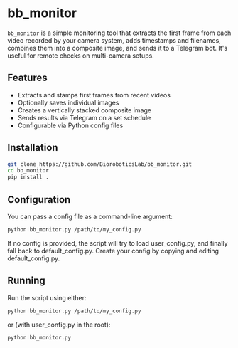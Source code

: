 # bb_monitor

`bb_monitor` is a simple monitoring tool that extracts the first frame from each video recorded by your camera system, adds timestamps and filenames, combines them into a composite image, and sends it to a Telegram bot. It's useful for remote checks on multi-camera setups.

## Features

- Extracts and stamps first frames from recent videos
- Optionally saves individual images
- Creates a vertically stacked composite image
- Sends results via Telegram on a set schedule
- Configurable via Python config files

## Installation

```bash
git clone https://github.com/BioroboticsLab/bb_monitor.git
cd bb_monitor
pip install .
```

## Configuration

You can pass a config file as a command-line argument:

```bash
python bb_monitor.py /path/to/my_config.py
```

If no config is provided, the script will try to load user_config.py, and finally fall back to default_config.py. Create your config by copying and editing default_config.py.

## Running

Run the script using either:

```bash
python bb_monitor.py /path/to/my_config.py
```

or (with user_config.py in the root):
```bash
python bb_monitor.py
```
